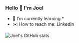 ### Hello 👋 I'm Joel

- 🌱 I’m currently learning *
- ✉️ How to reach me: LinkedIn

![Joel's GitHub stats](https://github-readme-stats.vercel.app/api?username=joeljtomy)
<!--[![Top Langs](https://github-readme-stats.vercel.app/api/top-langs/?username=joeljtomy&layout=donut)](https://github.com/anuraghazra/github-readme-stats)

<!--
- 🔭 I’m currently working on ...
- 👯 I’m looking to collaborate on ...
- 🤔 I’m looking for help with ...
- 💬 Ask me about ...
- 😄 Pronouns: ...
- ⚡ Fun fact: ...
-->

